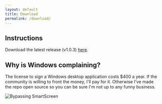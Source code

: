 ```yaml
---
layout: default
title: Download
permalink: /download/
---
```


## Instructions
Download the latest release (v1.0.3) [here](https://github.com/nrcrast/DbdPerkTool/releases/download/v1.0.3/Dead.By.Daylight.Icon.Toolbox.Setup.1.0.3.exe).

## Why is Windows complaining?
The license to sign a Windows desktop application costs $400 a year. If the community is willing to front the money, I'll pay for it. Otherwise I've made the repo open source so you can be sure I'm not up to any funny business. 

![Bypassing SmartScreen](../images/windows-smartscreen.png)